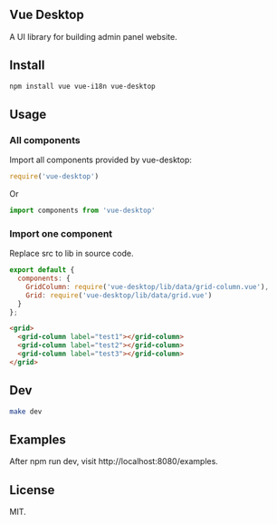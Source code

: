 ## Vue Desktop

A UI library for building admin panel website.

## Install

```Bash
npm install vue vue-i18n vue-desktop
```

## Usage

### All components

Import all components provided by vue-desktop:

```JavaScript
require('vue-desktop')
```

Or

```JavaScript
import components from 'vue-desktop'
```

### Import one component

Replace src to lib in source code.

```JavaScript
export default {
  components: {
    GridColumn: require('vue-desktop/lib/data/grid-column.vue'),
    Grid: require('vue-desktop/lib/data/grid.vue')
  }
};
```

```HTML
<grid>
  <grid-column label="test1"></grid-column>
  <grid-column label="test2"></grid-column>
  <grid-column label="test3"></grid-column>
</grid>
```

## Dev

```Bash
make dev
```

## Examples

After npm run dev, visit http://localhost:8080/examples.

## License
MIT.